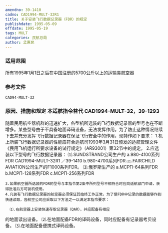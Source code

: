 ```yaml
---
amendno: 39-1410
cadno: CAD1994-MULT-32R1
title: 关于安装飞行数据记录器（FDR）的规定
publishdate: 1995-05-09
effdate: 1995-05-19
tags: MULT
categories: 民航总局
author: 孟惠民
---
```


### 适用范围 
所有1995年1月1日之后在中国注册的5700公斤以上的运输类航空器

<!--more-->
### 参考文件
    CAD94-MULT-32 

### 原因、措施和规定 本适航指令替代 CAD1994-MULT-32，39-1293 
随着民用航空器机群的迅速扩大，各型机所选装的飞行数据记录器的型号也在不断增多。某些型号由于不具备地面译码设备，无法发挥作用。为了防止这种情况继续下去并充分发挥飞行数据记录器在保证飞行安全中的作用，现特作如下要求： 
    1.机上所装飞行数据记录器的性能应符合适航司1993年3月31日颁发的适航管理文件《民用飞机运行所要求设备的试行规定》（AR93001）第32节中的规定。 
    2.应选装以下型号的飞行数据记录器：       ⑴.SUNDSTRAND公司生产的 
a.980-4100系列FDR 
       CAD1994-MULT-32R1   ／39-1410 
b.980-4700系列FDR       ⑵.FAIRCHILD AVIATION公司生产的F1000系列FDR。       ⑶.俄罗斯生产的 
a.МСРП-64系列FDR 
b.МСРП-128系列FDR 
c.МСРП-256系列FDR 

    3.如果航空器所选装的FDR的型号与本指令第2条中所列型号不相符合时应向适航部门申请，获得批准后方可装机使用。 
    4.凡装有飞行数据记录器的航空器必须保证其始终工作正常。为了使FDR中记录的数据能够作到快速读取，各航空公司应采取以下方法之一以满足本指令要求： 

      ⑴.在航空器上安装快速存取记录器（QAR），并应配备有相应
的地面读出设备。       ⑵.在地面配备FDR的译码设备，同时应配备有记录器考贝设备。      ⑶.在地面配备便携式译码设备。
